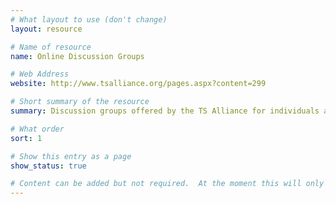 ```yaml
---
# What layout to use (don't change)
layout: resource

# Name of resource
name: Online Discussion Groups

# Web Address
website: http://www.tsalliance.org/pages.aspx?content=299

# Short summary of the resource
summary: Discussion groups offered by the TS Alliance for individuals and family members affected by tuberous sclerosis.

# What order
sort: 1

# Show this entry as a page
show_status: true

# Content can be added but not required.  At the moment this will only show on the home page area.
---
```

